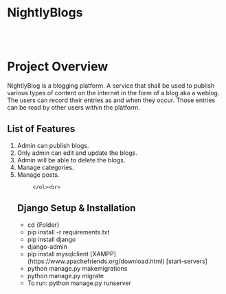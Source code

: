 # NightlyBlogs

 
<br><br>

# Project Overview
NightlyBlog is a blogging platform. A service that shall be used to publish various types of content on the internet in the form of a blog aka a weblog. The users can record their entries as and when they occur. Those entries can be read by other users within the platform.<br> 
## List of Features
<ol>    
  <li> Admin can publish blogs.
    <li>Only admin can edit and update the blogs.
      <li>Admin will be able to delete the blogs.
        <li> Manage categories.
         <li>Manage posts.
          
         </ol><br>

## Django Setup & Installation 
<ul>
<li>cd {Folder}<br>
<li>pip install -r requirements.txt <br>
<li>pip install django<br>
<li>django-admin<br>
<li>pip install mysqlclient [XAMPP] (https://www.apachefriends.org/download.html) [start-servers]
<li>python manage.py makemigrations<br>
<li>python manage.py migrate<br>
<li>To run: python manage.py runserver<br>
</ul>
